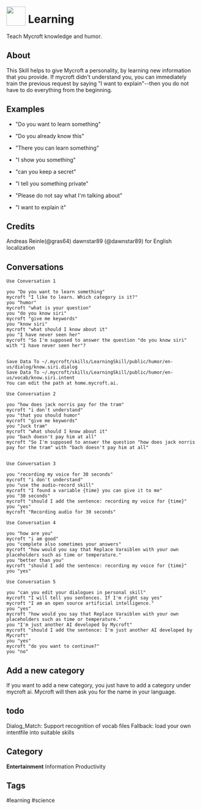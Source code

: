 # <img src='https://raw.githack.com/FortAwesome/Font-Awesome/master/svgs/solid/graduation-cap.svg' card_color='#000000' width='50' height='50' style='vertical-align:bottom'/> Learning
Teach Mycroft knowledge and humor.

## About
This Skill helps to give Mycroft a personality, by learning new information that you provide. If mycroft didn't understand you, you can immediately train the previous request by saying "I want to explain"--then you do not have to do everything from the beginning.

## Examples
* "Do you want to learn something"
* "Do you already know this"
* "There you can learn something"
* "I show you something"
* "can you keep a secret"
* "I tell you something private"
* "Please do not say what I'm talking about"

* "I want to explain it"

## Credits
Andreas Reinle(@gras64)
dawnstar89 (@dawnstar89) for English localization

## Conversations
    Use Conversation 1

    you "Do you want to learn something"
    mycroft "I like to learn. Which category is it?"
    you "humor"
    mycroft "what is your question"
    you "do you know siri"
    mycroft "give me keywords"
    you "know siri"
    mycroft "what should I know about it"
    you "I have never seen her"
    mycroft "So I'm supposed to answer the question "do you know siri" with "I have never seen her"?


    Save Data To ~/.mycroft/skills/LearningSkill/public/humor/en-us/dialog/know.siri.dialog
    Save Data To ~/.mycroft/skills/LearningSkill/public/humor/en-us/vocab/know.siri.intent
    You can edit the path at home.mycroft.ai.

    Use Conversation 2

    you "how does jack norris pay for the tram"
    mycroft "i don't understand"
    you "that you should humor"
    mycroft "give me keywords"
    you "Juck tram"
    mycroft "what should I know about it"
    you "bach doesn't pay him at all"
    mycroft "So I'm supposed to answer the question "how does jack norris pay for the tram" with "bach doesn't pay him at all"


    Use Conversation 3

    you "recording my voice for 30 seconds"
    mycroft "i don't understand"
    you "use the audio-record skill"
    mycroft "I found a variable {time} you can give it to me"
    you "30 seconds"
    mycroft "should I add the sentence: recording my voice for {time}"
    you "yes"
    mycroft "Recording audio for 30 seconds"

    Use Conversation 4 

    you "how are you"
    mycroft "i am good"
    you "complete also sometimes your answers"
    mycroft "how would you say that Replace Varaiblen with your own placeholders such as time or temperature."
    you "better than you"
    mycroft "should I add the sentence: recording my voice for {time}"
    you "yes"

    Use Conversation 5

    you "can you edit your dialogues in personal skill"
    mycroft "I will tell you sentences. If I'm right say yes"
    mycroft "I am an open source artificial intelligence."
    you "yes"
    mycroft "how would you say that Replace Varaiblen with your own placeholders such as time or temperature."
    you "I'm just another AI developed by Mycroft"
    mycroft "should I add the sentence: I'm just another AI developed by Mycroft"
    you "yes"
    mycroft "do you want to continue?"
    you "no"



## Add a new category
If you want to add a new category, you just have to add a category under mycroft ai. Mycroft will then ask you for the name in your language.

## todo
Dialog_Match: Support recognition of vocab files
Fallback: load your own intentfile into suitable skills


## Category
**Entertainment**
Information
Productivity

## Tags
#learning
#science
